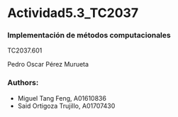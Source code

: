 # Actividad5.3_TC2037

### Implementación de métodos computacionales

TC2037.601

Pedro Oscar Pérez Murueta

### Authors:
- Miguel Tang Feng, A01610836
- Said Ortigoza Trujillo, A01707430
